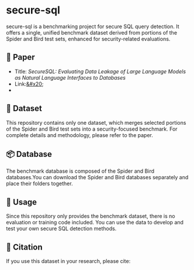 # secure-sql

secure-sql is a benchmarking project for secure SQL query detection. It offers a single, unified benchmark dataset derived from portions of the Spider and Bird test sets, enhanced for security-related evaluations.

## 📄 Paper

* Title: *SecureSQL: Evaluating Data Leakage of Large Language Models as  Natural Language Interfaces to Databases*
* Link:[&#x20](https://aclanthology.org/2024.findings-emnlp.346/);
* 
## 📁 Dataset

This repository contains only one dataset, which merges selected portions of the Spider and Bird test sets into a security-focused benchmark. 
For complete details and methodology, please refer to the paper.

## 📦 Database

The benchmark database is composed of the Spider and Bird databases.You can download the Spider and Bird databases separately and place their folders together.


## 🚀 Usage

Since this repository only provides the benchmark dataset, there is no evaluation or training code included. You can use the data to develop and test your own secure SQL detection methods.

## 🧾 Citation

If you use this dataset in your research, please cite:


